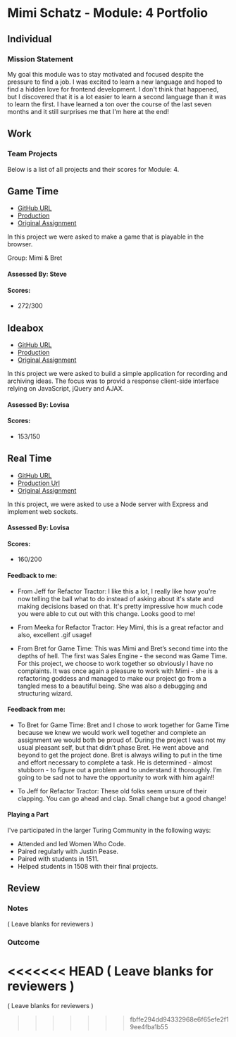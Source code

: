 # Mimi Schatz - Module: 4 Portfolio

## Individual

### Mission Statement

My goal this module was to stay motivated and focused despite the pressure to find a job. I was excited to learn a new language and hoped to find a hidden love for frontend development. I don't think that happened, but I discovered that it is a lot easier to learn a second language than it was to learn the first. I have learned a ton over the course of the last seven months and it still surprises me that I'm here at the end!

## Work

### Team Projects

Below is a list of all projects and their scores for Module: 4.

## Game Time

* [GitHub URL](https://github.com/mcschatz/breakout)
* [Production]( http://mcschatz.github.io/breakout)
* [Original Assignment](https://github.com/turingschool/lesson_plans/blob/master/ruby_04-apis_and_scalability/gametime_project.markdown)

In this project we were asked to make a game that is playable in the browser.

Group: Mimi & Bret

#### Assessed By: Steve

#### Scores:

* 272/300

## Ideabox

* [GitHub URL](https://github.com/mcschatz/ideabox.js)
* [Production](http://thoughtpour.herokuapp.com/)
* [Original Assignment](https://github.com/turingschool/curriculum/blob/master/source/projects/revenge_of_idea_box.markdown)

In this project we were asked to build a simple application for recording and archiving ideas. The focus was to provid a response client-side interface relying on JavaScript, jQuery and AJAX.

#### Assessed By: Lovisa

#### Scores:

* 153/150

## Real Time

* [GitHub URL](https://github.com/mcschatz/realtime)
* [Production Url](https://mysterious-inlet-1117.herokuapp.com/)
* [Original Assignment](https://github.com/turingschool/lesson_plans/blob/master/ruby_04-apis_and_scalability/real_time_applications_with_node.markdown)

In this project, we were asked to use a Node server with Express and implement web sockets.

#### Assessed By: Lovisa

#### Scores:

* 160/200

#### Feedback to me:

* From Jeff for Refactor Tractor: I like this a lot, I really like how you're now telling the ball what to do instead of asking about it's state and making decisions based on that. It's pretty impressive how much code you were able to cut out with this change. Looks good to me!

* From Meeka for Refactor Tractor: Hey Mimi, this is a great refactor and also, excellent .gif usage!

* From Bret for Game Time: This was Mimi and Bret’s second time into the depths of hell. The first was Sales Engine - the second was Game Time. For  this project, we choose to work together so obviously I have no complaints. It was once again a pleasure to work with Mimi - she is a refactoring goddess and managed to make our project go from a tangled mess to a beautiful being. She was also a debugging and structuring wizard.

#### Feedback from me:

* To Bret for Game Time: Bret and I chose to work together for Game Time because we knew we would work well together and complete an assignment we would both be proud of. During the project I was not my usual pleasant self, but that didn’t phase Bret. He went above and beyond to get the project done. Bret is always willing to put in the time and effort necessary to complete a task. He is determined - almost stubborn - to figure out a problem and to understand it thoroughly. I’m going to be sad not to have the opportunity to work with him again!!

* To Jeff for Refactor Tractor: These old folks seem unsure of their clapping. You can go ahead and clap. Small change but a good change!

#### Playing a Part

I've participated in the larger Turing Community in the following ways:

* Attended and led Women Who Code.
* Paired regularly with Justin Pease.
* Paired with students in 1511.
* Helped students in 1508 with their final projects.

## Review

### Notes

( Leave blanks for reviewers )

### Outcome

<<<<<<< HEAD
( Leave blanks for reviewers )
=======
( Leave blanks for reviewers )
>>>>>>> fbffe294dd94332968e6f65efe2f19ee4fba1b55
